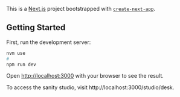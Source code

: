 This is a [Next.js](https://nextjs.org) project bootstrapped with [`create-next-app`](https://nextjs.org/docs/app/api-reference/cli/create-next-app).

## Getting Started

First, run the development server:

```bash
nvm use
# 
npm run dev
```

Open [http://localhost:3000](http://localhost:3000) with your browser to see the result.

To access the sanity studio, visit http://localhost:3000/studio/desk.

